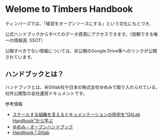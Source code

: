 # Welome to Timbers Handbook

ティンバーズでは、「経営をオープンソースにする」という文化にもとづき、

公式ハンドブックからすべてのデータ資源にアクセスできます。（信頼できる唯一の情報源, SSOT）

公開すべきでない情報については、非公開のGoogle Drive等へのリンクが公開されています。

## ハンドブックとは？
ハンドブックとは、米Gitlab社や日本の株式会社ゆめみで取り入れられている、社外公開型の会社運営ドキュメントです。

参考情報
* [スケールする組織を支えるドキュメンテーションの技術を”GitLab Handbook”から学ぶ](https://note.com/takahiroanno/n/n62b962e021d6)
* [ゆめみ・オープンハンドブック](https://notion.yumemi.co.jp/)
* [Handbook | Gitlab](https://about.gitlab.com/handbook/)
